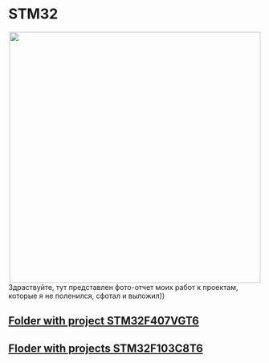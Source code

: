 # STM32
<div id="header" align="center">
  <img src="https://media.giphy.com/media/v1.Y2lkPTc5MGI3NjExaHpudjN4YXhwaW8zamJ1ZzlkMmQ3ejBhc2p4NnZldDZqZnV4Y3NpOCZlcD12MV9pbnRlcm5hbF9naWZfYnlfaWQmY3Q9cw/M9gbBd9nbDrOTu1Mqx/giphy.gif" width="500"/>
</div>
Здраствуйте, тут представлен фото-отчет моих работ к проектам, которые я не поленился, сфотал и выложил))

## [Folder with project STM32F407VGT6](/STM32F407VGT6/)

## [Floder with projects STM32F103C8T6](/STM32F103C8T/)